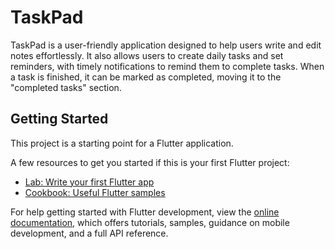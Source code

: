 # TaskPad


TaskPad is a user-friendly application designed to help users write and edit notes effortlessly. 
It also allows users to create daily tasks and set reminders, with timely notifications to remind them to complete tasks. When a task is finished, 
it can be marked as completed, moving it to the "completed tasks" section.

## Getting Started

This project is a starting point for a Flutter application.

A few resources to get you started if this is your first Flutter project:

- [Lab: Write your first Flutter app](https://docs.flutter.dev/get-started/codelab)
- [Cookbook: Useful Flutter samples](https://docs.flutter.dev/cookbook)

For help getting started with Flutter development, view the
[online documentation](https://docs.flutter.dev/), which offers tutorials,
samples, guidance on mobile development, and a full API reference.
